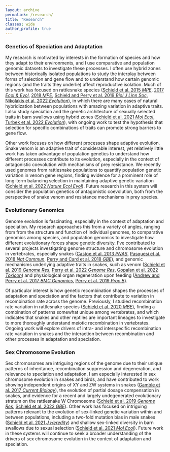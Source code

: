 ```yaml
---
layout: archive
permalink: /research/
title: "Research"
classes: wide
author_profile: true
---
```


### Genetics of Speciation and Adaptation

My research is motivated by interests in the formation of species and how they adapt to their environments, and I use comparative and population genomic datasets to investigate these processes. I often use hybrid zones between historically isolated populations to study the interplay between forms of selection and gene flow and to understand how certain genomic regions (and the traits they underlie) affect reproductive isolation. Much of this work has focused on rattlesnake species ([Schield et al. 2015 *MPE*](https://drewschield.github.io/pubs/2015SchieldMPE.pdf), [2017 *Ecol & Evol*](https://drewschield.github.io/pubs/2017SchieldEcolEvol.pdf), [2018 *MPE*](https://drewschield.github.io/pubs/Schield2018MPEv2.pdf), [Schield and Perry et al. 2019 *Biol J Linn Soc*](https://drewschield.github.io/pubs/SchieldPerry2019BiolJLinnSoc.pdf), [Nikolakis et al. 2022 *Evolution*](https://drewschield.github.io/pubs/Nikolakis2022Evolution.pdf)), in which there are many cases of natural hybridization between populations with amazing variation in adaptive traits. I also study speciation and the genetic architecture of sexually selected traits in barn swallows using hybrid zones ([Schield et al. 2021 *Mol Ecol*](https://drewschield.github.io/pubs/Schield2021MolEcol.pdf), [Turbek et al. 2022 *Evolution*](https://drewschield.github.io/pubs/Turbek2022Evolution.pdf)), with ongoing work to test the hypothesis that selection for specific combinations of traits can promote strong barriers to gene flow.

Other work focuses on how different processes shape adaptive evolution. Snake venom is an adaptive trait of considerable interest, yet relatively little work has taken advantage of population genetics to understand how different processes contribute to its evolution, especially in the context of antagonistic coevolution with mechanisms of prey resistance. We recently used genomes from rattlesnake populations to quantify population genetic variation in venom gene regions, finding evidence for a prominent role of long-term balancing selection in maintaining adaptive genetic variation ([Schield et al. 2022 *Nature Ecol Evol*]( https://drewschield.github.io/pubs/Schield2022NatureEE.pdf)). Future research in this system will consider the population genetics of antagonistic coevolution, both from the perspective of snake venom and resistance mechanisms in prey species.

### Evolutionary Genomics

Genome evolution is fascinating, especially in the context of adaptation and speciation. My research approaches this from a variety of angles, ranging from from the structure and function of individual genomes, to comparative genomics among species, and population genomics to investigate how different evolutionary forces shape genetic diversity. I've contributed to several projects investigating genome structure and chromosome evolution in vertebrates, especially snakes ([Castoe et al. 2013 *PNAS*](https://drewschield.github.io/pubs/2013CastoePNAS.pdf), [Pasquesi et al. 2018 *Nat Commun*](https://drewschield.github.io/pubs/Pasquesi2018NatureCommun.pdf), [Perry and Card et al. 2018 *GBE*](https://drewschield.github.io/pubs/Perry2018GBE.pdf)), and genomic mechanisms underlying adaptive traits in snakes, such as venom ([Schield et al. 2019 *Genome Res*](https://drewschield.github.io/pubs/Schield2019GenomeRes.pdf), [Perry et al. 2022 *Genome Res*](https://drewschield.github.io/pubs/Perry2022GenomeRes.pdf), [Gopalan et al. 2022 *Toxicon*](https://drewschield.github.io/pubs/Gopalan2022Toxicon.pdf)) and physiological organ regeneration upon feeding ([Andrew and Perry et al. 2017 *BMC Genomics*](https://drewschield.github.io/pubs/2017AndrewBMCGenomics.pdf), [Perry et al. 2019 *Proc B*](https://drewschield.github.io/pubs/Perry2019ProcB.pdf)).<br>

Of particular interest is how genetic recombination shapes the processes of adaptation and speciation and the factors that contribute to variation in recombination rate across the genome. Previously, I studied recombination rate variation in rattlesnake species ([Schield et al. 2020 *MBE*](https://drewschield.github.io/pubs/Schield2020_MBE_format.pdf)), finding a combination of patterns somewhat unique among vertebrates, and which indicates that snakes and other reptiles are important lineages to investigate to more thoroughly understand meiotic recombination in vertebrates. Ongoing work will explore drivers of intra- and interspecific recombination rate variation in snakes and the interaction between recombination and other processes in adaptation and speciation.

### Sex Chromosome Evolution

<!-- <img style="float: left;" src="{{ https://drewschield.github.io }}{{ https://drewschield.github.io }}/images/sexchrom_exp.png" alt="" width="300"/> -->
Sex chromosomes are intriguing regions of the genome due to their unique patterns of inheritance, recombination suppression and degeneration, and relevance to speciation and adaptation. I am especially interested in sex chromosome evolution in snakes and birds, and have contributed to work showing independent origins of XY and ZW systems in snakes ([Gamble et al. 2017 *Current Biology*](https://drewschield.github.io/pubs/Gamble2017CurrentBiol.pdf)), the evolution of partial dosage compensation in snakes, and evidence for a recent and largely undegenerated evolutionary stratum on the rattlesnake W Chromosome ([Schield et al. 2019 *Genome Res*](https://drewschield.github.io/pubs/Schield2019GenomeRes.pdf), [Schield et al. 2022 *GBE*](https://drewschield.github.io/pubs/Schield2022GBE.pdf)). Other work has focused on intriguing patterns relevant to the evolution of sex-linked genetic variation within and between populations, including a two-fold mutation bias in male snakes ([Schield et al. 2021 *J Heredity*](https://drewschield.github.io/pubs/Schield2021JHeredity.pdf)) and shallow sex-linked diversity in barn swallows due to sexual selection ([Schield et al. 2021 *Mol Ecol*](https://drewschield.github.io/pubs/Schield2021MolEcol.pdf)). Future work in these systems will continue to seek a broader understanding of the drivers of sex chromosome evolution in the context of adaptation and speciation.
